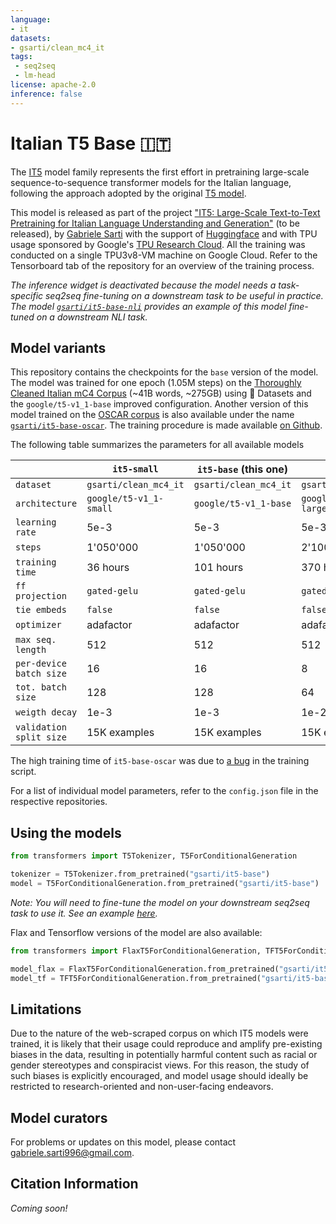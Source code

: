 ```yaml
---
language:
- it
datasets:
- gsarti/clean_mc4_it
tags:
 - seq2seq
 - lm-head
license: apache-2.0
inference: false
---
```


# Italian T5 Base 🇮🇹

The [IT5](https://huggingface.co/models?search=it5) model family represents the first effort in pretraining large-scale sequence-to-sequence transformer models for the Italian language, following the approach adopted by the original [T5 model](https://github.com/google-research/text-to-text-transfer-transformer). 

This model is released as part of the project ["IT5: Large-Scale Text-to-Text Pretraining for Italian Language Understanding and Generation"](https://gsarti.com) (to be released), by [Gabriele Sarti](https://gsarti.com/) with the support of [Huggingface](https://discuss.huggingface.co/t/open-to-the-community-community-week-using-jax-flax-for-nlp-cv/7104) and with TPU usage sponsored by Google's [TPU Research Cloud](https://sites.research.google/trc/). All the training was conducted on a single TPU3v8-VM machine on Google Cloud. Refer to the Tensorboard tab of the repository for an overview of the training process.

*The inference widget is deactivated because the model needs a task-specific seq2seq fine-tuning on a downstream task to be useful in practice. The model [`gsarti/it5-base-nli`](https://huggingface.co/gsarti/it5-base-nli) provides an example of this model fine-tuned on a downstream NLI task.*

## Model variants

This repository contains the checkpoints for the `base` version of the model. The model was trained for one epoch (1.05M steps) on the [Thoroughly Cleaned Italian mC4 Corpus](https://huggingface.co/datasets/gsarti/clean_mc4_it) (~41B words, ~275GB) using 🤗 Datasets and the `google/t5-v1_1-base` improved configuration. Another version of this model trained on the [OSCAR corpus](https://oscar-corpus.com/) is also available under the name [`gsarti/it5-base-oscar`](https://huggingface.co/gsartiit5-base-oscar). The training procedure is made available [on Github](https://github.com/gsarti/t5-flax-gcp).

The following table summarizes the parameters for all available models

|                       |`it5-small`            |`it5-base` (this one) |`it5-large`            |`it5-base-oscar`                  |
|-----------------------|-----------------------|----------------------|-----------------------|----------------------------------|
|`dataset`              |`gsarti/clean_mc4_it`  |`gsarti/clean_mc4_it` |`gsarti/clean_mc4_it`  |`oscar/unshuffled_deduplicated_it`|
|`architecture`         |`google/t5-v1_1-small` |`google/t5-v1_1-base` |`google/t5-v1_1-large` |`t5-base`                         |
|`learning rate`        | 5e-3                  | 5e-3                 | 5e-3                  | 1e-2                             |
|`steps`                | 1'050'000             | 1'050'000            | 2'100'000             | 258'000                          |
|`training time`        | 36 hours              | 101 hours            | 370 hours             | 98 hours                         |
|`ff projection`        |`gated-gelu`           |`gated-gelu`          |`gated-gelu`           |`relu`                            |
|`tie embeds`           |`false`                |`false`               |`false`                |`true`                            |
|`optimizer`            | adafactor             | adafactor            | adafactor             | adafactor                        |
|`max seq. length`      | 512                   | 512                  | 512                   | 512                              |
|`per-device batch size`| 16                    | 16                   | 8                     | 16                               |
|`tot. batch size`      | 128                   | 128                  | 64                    | 128                              |
|`weigth decay`         | 1e-3                  | 1e-3                 | 1e-2                  | 1e-3                             |
|`validation split size`| 15K examples          | 15K examples         | 15K examples          | 15K examples                     |

The high training time of `it5-base-oscar` was due to [a bug](https://github.com/huggingface/transformers/pull/13012) in the training script.

For a list of individual model parameters, refer to the `config.json` file in the respective repositories.

## Using the models

```python
from transformers import T5Tokenizer, T5ForConditionalGeneration

tokenizer = T5Tokenizer.from_pretrained("gsarti/it5-base")
model = T5ForConditionalGeneration.from_pretrained("gsarti/it5-base")
```

*Note: You will need to fine-tune the model on your downstream seq2seq task to use it. See an example [here](https://huggingface.co/gsarti/it5-base-nli).*

Flax and Tensorflow versions of the model are also available:

```python
from transformers import FlaxT5ForConditionalGeneration, TFT5ForConditionalGeneration

model_flax = FlaxT5ForConditionalGeneration.from_pretrained("gsarti/it5-base")
model_tf = TFT5ForConditionalGeneration.from_pretrained("gsarti/it5-base")
```

## Limitations

Due to the nature of the web-scraped corpus on which IT5 models were trained, it is likely that their usage could reproduce and amplify pre-existing biases in the data, resulting in potentially harmful content such as racial or gender stereotypes and conspiracist views. For this reason, the study of such biases is explicitly encouraged, and model usage should ideally be restricted to research-oriented and non-user-facing endeavors.

## Model curators

For problems or updates on this model, please contact [gabriele.sarti996@gmail.com](mailto:gabriele.sarti996@gmail.com).

##  Citation Information

*Coming soon!*